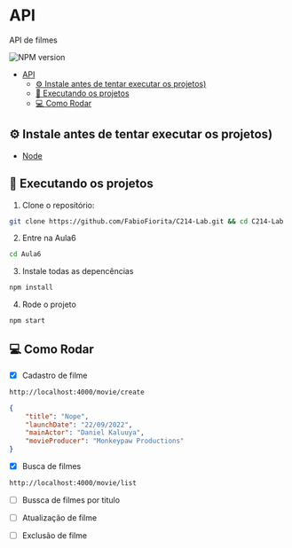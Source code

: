 # API

API de filmes

![NPM version](https://img.shields.io/npm/v/npm?label=npm%20version&style=for-the-badge)


- [API](#api)
  - [⚙️ Instale antes de tentar executar os projetos)](#️-instale-antes-de-tentar-executar-os-projetos)
  - [🚀️ Executando os projetos](#️-executando-os-projetos)
  - [💻 Como Rodar](#-como-rodar)

## ⚙️ Instale antes de tentar executar os projetos)
 - [Node](https://nodejs.org/)
 
## 🚀️ Executando os projetos

1. Clone o repositório: 
```bash
git clone https://github.com/FabioFiorita/C214-Lab.git && cd C214-Lab
```
2. Entre na Aula6
```bash
cd Aula6
```

3. Instale todas as depencências
```bash
npm install
```

4. Rode o projeto
```bash
npm start
```
## 💻 Como Rodar
- [x] Cadastro de filme
```bash
http://localhost:4000/movie/create
```
```json
{
    "title": "Nope",
    "launchDate": "22/09/2022",
    "mainActor": "Daniel Kaluuya",
    "movieProducer": "Monkeypaw Productions"
}
```
- [x] Busca de filmes
```bash
http://localhost:4000/movie/list
```
- [ ] Bussca de filmes por titulo
- [ ] Atualização de filme
- [ ] Exclusão de filme

